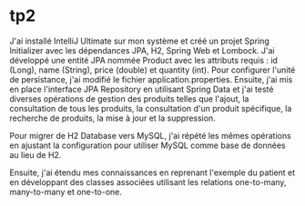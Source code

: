 # tp2
J'ai installé IntelliJ Ultimate sur mon système et créé un projet Spring Initializer avec les dépendances JPA, H2, Spring Web et Lombock. J'ai développé une entité JPA nommée Product avec les attributs requis : id (Long), name (String), price (double) et quantity (int). Pour configurer l'unité de persistance, j'ai modifié le fichier application.properties. Ensuite, j'ai mis en place l'interface JPA Repository en utilisant Spring Data et j'ai testé diverses opérations de gestion des produits telles que l'ajout, la consultation de tous les produits, la consultation d'un produit spécifique, la recherche de produits, la mise à jour et la suppression.

Pour migrer de H2 Database vers MySQL, j'ai répété les mêmes opérations en ajustant la configuration pour utiliser MySQL comme base de données au lieu de H2.

Ensuite, j'ai étendu mes connaissances en reprenant l'exemple du patient et en développant des classes associées utilisant les relations one-to-many, many-to-many et one-to-one.
